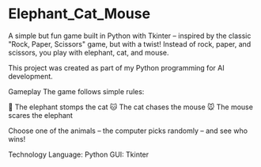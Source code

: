 # Elephant_Cat_Mouse
A simple but fun game built in Python with Tkinter – inspired by the classic "Rock, Paper, Scissors" game, but with a twist!
Instead of rock, paper, and scissors, you play with elephant, cat, and mouse.

This project was created as part of my Python programming for AI development.

Gameplay
The game follows simple rules:

🐘 The elephant stomps the cat
🐱 The cat chases the mouse
🐭 The mouse scares the elephant

Choose one of the animals – the computer picks randomly – and see who wins!

Technology
Language: Python
GUI: Tkinter

